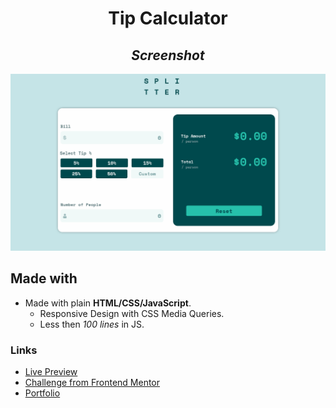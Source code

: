 # <center>Tip Calculator</center>

## <center>_Screenshot_</center>

![App Photo](./app.png)

## Made with

- Made with plain **HTML/CSS/JavaScript**.
  - Responsive Design with CSS Media Queries.
  - Less then _100 lines_ in JS.

### Links

- [Live Preview](#)
- [Challenge from Frontend Mentor](https://www.frontendmentor.io/challenges/tip-calculator-app-ugJNGbJUX)
- [Portfolio](https://portfolio-caue-souza.vercel.app/)

